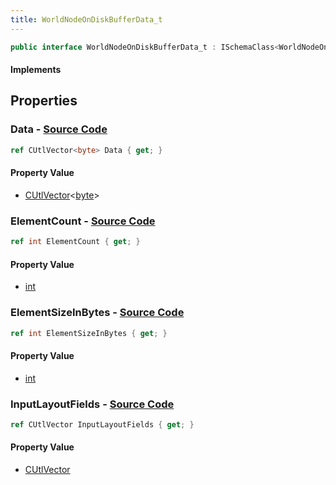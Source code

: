 ```yaml
---
title: WorldNodeOnDiskBufferData_t
---
```


```csharp
public interface WorldNodeOnDiskBufferData_t : ISchemaClass<WorldNodeOnDiskBufferData_t>, ISchemaField, ISchemaClass, INativeHandle
```

#### Implements

## Properties

### **Data** - [Source Code](https://github.com/swiftly-solution/swiftlys2/blob/main/managed/src/SwiftlyS2.Generated/Schemas/Interfaces/WorldNodeOnDiskBufferData_t.cs#L23)

```csharp
ref CUtlVector<byte> Data { get; }
```

#### Property Value

- [CUtlVector](/docs/api/-1)<[byte](https://learn.microsoft.com/dotnet/api/system.byte)>

### **ElementCount** - [Source Code](https://github.com/swiftly-solution/swiftlys2/blob/main/managed/src/SwiftlyS2.Generated/Schemas/Interfaces/WorldNodeOnDiskBufferData_t.cs#L16)

```csharp
ref int ElementCount { get; }
```

#### Property Value

- [int](https://learn.microsoft.com/dotnet/api/system.int32)

### **ElementSizeInBytes** - [Source Code](https://github.com/swiftly-solution/swiftlys2/blob/main/managed/src/SwiftlyS2.Generated/Schemas/Interfaces/WorldNodeOnDiskBufferData_t.cs#L18)

```csharp
ref int ElementSizeInBytes { get; }
```

#### Property Value

- [int](https://learn.microsoft.com/dotnet/api/system.int32)

### **InputLayoutFields** - [Source Code](https://github.com/swiftly-solution/swiftlys2/blob/main/managed/src/SwiftlyS2.Generated/Schemas/Interfaces/WorldNodeOnDiskBufferData_t.cs#L21)

```csharp
ref CUtlVector InputLayoutFields { get; }
```

#### Property Value

- [CUtlVector](/docs/api/)

